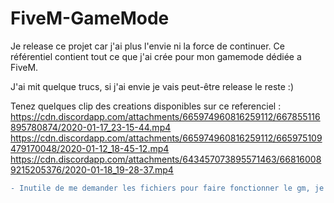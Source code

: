 # FiveM-GameMode
Je release ce projet car j'ai plus l'envie ni la force de continuer. Ce référentiel contient tout ce que j'ai crée pour mon gamemode dédiée a FiveM.


J'ai mit quelque trucs, si j'ai envie je vais peut-être release le reste :)


Tenez quelques clip des creations disponibles sur ce referenciel : 
  https://cdn.discordapp.com/attachments/665974960816259112/667855116895780874/2020-01-17_23-15-44.mp4
  https://cdn.discordapp.com/attachments/665974960816259112/665975109479170048/2020-01-12_18-45-12.mp4
  https://cdn.discordapp.com/attachments/643457073895571463/668160089215205376/2020-01-18_19-28-37.mp4

```diff
- Inutile de me demander les fichiers pour faire fonctionner le gm, je ne les release pas pour le moment
```
